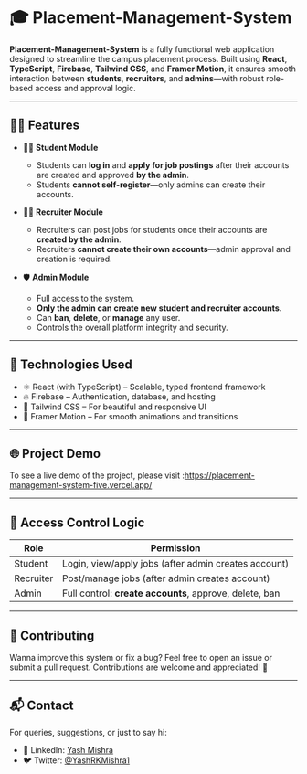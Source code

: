 # 🎓 Placement-Management-System

**Placement-Management-System** is a fully functional web application designed to streamline the campus placement process. Built using **React**, **TypeScript**, **Firebase**, **Tailwind CSS**, and **Framer Motion**, it ensures smooth interaction between **students**, **recruiters**, and **admins**—with robust role-based access and approval logic.

---

## 👨‍💻 Features

* 👨‍🎓 **Student Module**

  * Students can **log in** and **apply for job postings** after their accounts are created and approved **by the admin**.
  * Students **cannot self-register**—only admins can create their accounts.

* 🧑‍💼 **Recruiter Module**

  * Recruiters can post jobs for students once their accounts are **created by the admin**.
  * Recruiters **cannot create their own accounts**—admin approval and creation is required.

* 🛡️ **Admin Module**

  * Full access to the system.
  * **Only the admin can create new student and recruiter accounts.**
  * Can **ban**, **delete**, or **manage** any user.
  * Controls the overall platform integrity and security.

---

## 🧰 Technologies Used

* ⚛️ React (with TypeScript) – Scalable, typed frontend framework
* 🔥 Firebase – Authentication, database, and hosting
* 🎨 Tailwind CSS – For beautiful and responsive UI
* 💫 Framer Motion – For smooth animations and transitions

---

## 🌐 Project Demo 

To see a live demo of the project, please visit :https://placement-management-system-five.vercel.app/

---

## 🔐 Access Control Logic

| Role      | Permission                                              |
| --------- | ------------------------------------------------------- |
| Student   | Login, view/apply jobs (after admin creates account)    |
| Recruiter | Post/manage jobs (after admin creates account)          |
| Admin     | Full control: **create accounts**, approve, delete, ban |

---

## 🤝 Contributing

Wanna improve this system or fix a bug? Feel free to open an issue or submit a pull request. Contributions are welcome and appreciated! 💙

---

## 📬 Contact

For queries, suggestions, or just to say hi:

* 🔗 LinkedIn: [Yash Mishra](https://www.linkedin.com/in/yash-mishra-356280223)
* 🐦 Twitter: [@YashRKMishra1](https://twitter.com/YashRKMishra1)

